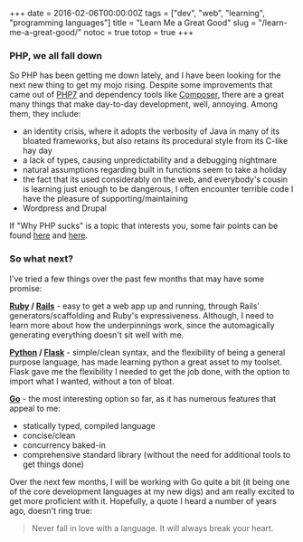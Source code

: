 +++
date = 2016-02-06T00:00:00Z
tags = ["dev", "web", "learning", "programming languages"]
title = "Learn Me a Great Good"
slug = "/learn-me-a-great-good/"
notoc = true
totop = true
+++

### PHP, we all fall down

So PHP has been getting me down lately, and I have been looking for the next new thing to get my mojo rising. Despite some improvements that came out of [PHP7](http://php.net/manual/en/migration70.new-features.php) and dependency tools like [Composer](https://getcomposer.org/), there are a great many things that make day-to-day development, well, annoying. Among them, they include:

* an identity crisis, where it adopts the verbosity of Java in many of its bloated frameworks, but also retains its procedural style from its C-like hay day
* a lack of types, causing unpredictability and a debugging nightmare
* natural assumptions regarding built in functions seem to take a holiday
* the fact that its used considerably on the web, and everybody's cousin is learning just enough to be dangerous, I often encounter terrible code I have the pleasure of supporting/maintaining
* Wordpress and Drupal

If "Why PHP sucks" is a topic that interests you, some fair points can be found [here](http://webonastick.com/php.html) and [here](https://whydoesitsuck.com/why-does-php-suck/).

### So what next?

I've tried a few things over the past few months that may have some promise:

**[Ruby](https://www.ruby-lang.org/en/) / [Rails](https://www.ruby-lang.org/en/)** - easy to get a web app up and running, through Rails' generators/scaffolding and Ruby's expressiveness. Although, I need to learn more about how the underpinnings work, since the automagically generating everything doesn't sit well with me.

**[Python](https://www.python.org/) / [Flask](http://flask.pocoo.org/)** - simple/clean syntax, and the flexibility of being a general purpose language, has made learning python a great asset to my toolset. Flask gave me the flexibility I needed to get the job done, with the option to import what I wanted, without a ton of bloat.

**[Go](https://golang.org/)** - the most interesting option so far, as it has numerous features that appeal to me:

* statically typed, compiled language
* concise/clean
* concurrency baked-in
* comprehensive standard library (without the need for additional tools to get things done)

Over the next few months, I will be working with Go quite a bit (it being one of the core development languages at my new digs) and am really excited to get more proficient with it. Hopefully, a quote I heard a number of years ago, doesn't ring true:

> Never fall in love with a language. It will always break your heart.
